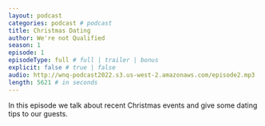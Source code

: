 ```yaml
---
layout: podcast
categories: podcast # podcast
title: Christmas Dating
author: We're not Qualified 
season: 1
episode: 1
episodeType: full # full | trailer | bonus
explicit: false # true | false
audio: http://wnq-podcast2022.s3.us-west-2.amazonaws.com/episode2.mp3
length: 5621 # in seconds
---
```

In this episode we talk about recent Christmas events and give some dating tips to our guests.